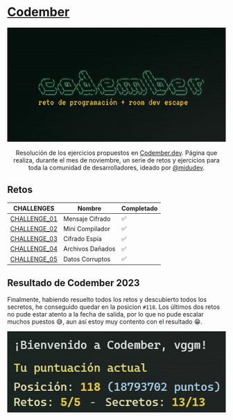 
# [Codember](https://codember.dev)

<div align="center">

![Codember](./Codember_logo.jpg)

Resolución de los ejercicios propuestos en [Codember.dev](https://codember.dev/). Página que realiza, durante el mes de noviembre, un serie de retos y ejercicios para toda la comunidad de desarrolladores, ideado por [@midudev](https://github.com/midudev/).

</div>

## Retos

| CHALLENGES                         | Nombre             | Completado   |
|------------------------------------|--------------------|--------------|
| [CHALLENGE_01](./CHALLENGE_01/)    | Mensaje Cifrado    |     ✅       |
| [CHALLENGE_02](./CHALLENGE_02/)    | Mini Compilador    |     ✅       |
| [CHALLENGE_03](./CHALLENGE_03/)    | Cifrado Espía      |     ✅       |
| [CHALLENGE_04](./CHALLENGE_04/)    | Archivos Dañados   |     ✅       |
| [CHALLENGE_05](./CHALLENGE_05/)    | Datos Corruptos    |     ✅       |

## Resultado de Codember 2023

Finalmente, habiendo resuelto todos los retos y descubierto todos los secretos, he conseguido quedar en la posicion `#118`. Los últimos dos retos no pude estar atento a la fecha de salida, por lo que no pude escalar muchos puestos 😅, aun así estoy muy contento con el resultado 😁.

<div align="center">

![Resultado 2023](./Resultado_Codember_2023.png)

</div>
